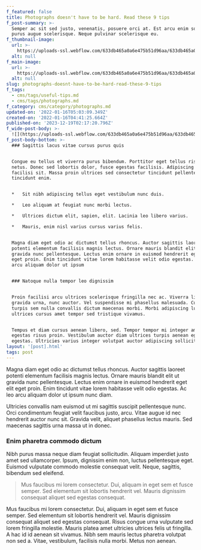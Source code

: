 ```yaml
---
f_featured: false
title: Photographs doesn't have to be hard. Read these 9 tips
f_post-summary: >-
  Semper ac sit sed justo, venenatis, posuere orci at. Est arcu enim sociis enim
  purus augue scelerisque. Neque pulvinar scelerisque eu.
f_thumbnail-image:
  url: >-
    https://uploads-ssl.webflow.com/633db465a0a6e475b51d96aa/633db465a0a6e431c11d96b1_thumbnail_1.jpg
  alt: null
f_main-image:
  url: >-
    https://uploads-ssl.webflow.com/633db465a0a6e475b51d96aa/633db465a0a6e416db1d96b2_main_1.jpg
  alt: null
slug: photographs-doesnt-have-to-be-hard-read-these-9-tips
f_tags:
  - cms/tags/useful-tips.md
  - cms/tags/photographs.md
f_category: cms/category/photographs.md
updated-on: '2022-01-16T05:03:09.349Z'
created-on: '2022-01-16T04:41:25.664Z'
published-on: '2023-12-19T02:17:20.796Z'
f_wide-post-body: >-
  ![](https://uploads-ssl.webflow.com/633db465a0a6e475b51d96aa/633db465a0a6e423071d96e0_post.jpg)
f_post-body-bottom: >-
  ### Sagittis lacus vitae cursus purus quis


  Congue eu tellus et viverra purus bibendum. Porttitor eget tellus risus nisi
  netus. Donec sed lobortis dolor, fusce egestas facilisis. Adipiscing in turpis
  facilisi sit. Massa proin ultrices sed consectetur tincidunt pellentesque
  tincidunt enim.


  *   Sit nibh adipiscing tellus eget vestibulum nunc duis.

  *   Leo aliquam at feugiat nunc morbi lectus.

  *   Ultrices dictum elit, sapien, elit. Lacinia leo libero varius.

  *   Mauris, enim nisl varius cursus varius felis.


  Magna diam eget odio ac dictumst tellus rhoncus. Auctor sagittis laoreet
  potenti elementum facilisis magnis lectus. Ornare mauris blandit elit ut
  gravida nunc pellentesque. Lectus enim ornare in euismod hendrerit eget elit
  eget proin. Enim tincidunt vitae lorem habitasse velit odio egestas. Ac leo
  arcu aliquam dolor ut ipsum


  ### Natoque nulla tempor leo dignissim


  Proin facilisi arcu ultrices scelerisque fringilla nec ac. Viverra ligula
  gravida urna, nunc auctor. Vel suspendisse mi phasellus malesuada. Cursus
  turpis sem nulla convallis dictum maecenas morbi. Morbi adipiscing luctus
  ultrices cursus amet tempor sed tristique vivamus.


  Tempus et diam cursus aenean libero, sed. Tempor tempor mi integer amet, diam
  egestas risus proin. Vestibulum auctor diam ultrices turpis aenean eget
  egestas. Ultricies varius integer volutpat auctor adipiscing sollicitudin.
layout: '[post].html'
tags: post
---
```


Magna diam eget odio ac dictumst tellus rhoncus. Auctor sagittis laoreet potenti elementum facilisis magnis lectus. Ornare mauris blandit elit ut gravida nunc pellentesque. Lectus enim ornare in euismod hendrerit eget elit eget proin. Enim tincidunt vitae lorem habitasse velit odio egestas. Ac leo arcu aliquam dolor ut ipsum nunc diam.

Ultricies convallis nam euismod ut mi sagittis suscipit pellentesque nunc. Orci condimentum feugiat velit faucibus justo, arcu. Vitae augue id nec hendrerit auctor nunc sit. Gravida velit, aliquet phasellus lectus mauris. Sed maecenas sagittis urna massa ut in donec.

### Enim pharetra commodo dictum

Nibh purus massa neque diam feugiat sollicitudin. Aliquam imperdiet justo amet sed ullamcorper. Ipsum, dignissim enim non, luctus pellentesque eget. Euismod vulputate commodo molestie consequat velit. Neque, sagittis, bibendum sed eleifend.

> Mus faucibus mi lorem consectetur. Dui, aliquam in eget sem et fusce semper. Sed elementum sit lobortis hendrerit vel. Mauris dignissim consequat aliquet sed egestas consequat.

Mus faucibus mi lorem consectetur. Dui, aliquam in eget sem et fusce semper. Sed elementum sit lobortis hendrerit vel. Mauris dignissim consequat aliquet sed egestas consequat. Risus congue urna vulputate sed lorem fringilla molestie. Mauris platea amet ultricies ultrices felis ut fringilla. A hac id id aenean sit vivamus. Nibh sem mauris lectus pharetra volutpat non sed a. Vitae, vestibulum, facilisis nulla morbi. Metus non aenean.
